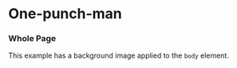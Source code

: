 # One-punch-man
<!DOCTYPE html>
<html>
<head>
<title>Example</title>

<!-- Styles -->	
<style style="text/css">
body {
  background-image: url("/pix/samples/bg1.gif");
  background-position: 50% 50%;
  background-repeat: repeat;
}
</style>
</head>
<body>

<!-- HTML -->
<h3>Whole Page</h3>
<p>This example has a background image applied to the <code>body</code> element.</p>

</body>
</html>